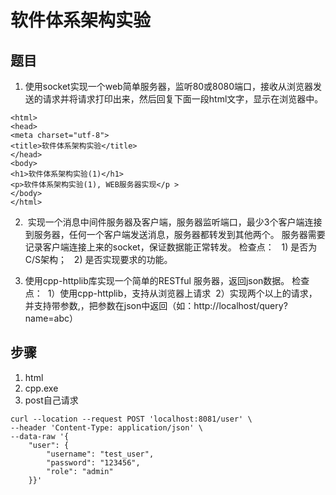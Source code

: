 # 软件体系架构实验

## 题目
1. 使用socket实现一个web简单服务器，监听80或8080端口，接收从浏览器发送的请求并将请求打印出来，然后回复下面一段html文字，显示在浏览器中。
```
<html>
<head>
<meta charset="utf-8">
<title>软件体系架构实验</title>
</head>
<body>
<h1>软件体系架构实验(1)</h1>
<p>软件体系架构实验(1), WEB服务器实现</p >
</body>
</html>
```

2.  实现一个消息中间件服务器及客户端，服务器监听端口，最少3个客户端连接到服务器，任何一个客户端发送消息，服务器都转发到其他两个。
服务器需要记录客户端连接上来的socket，保证数据能正常转发。
检查点：
  1) 是否为C/S架构；
  2) 是否实现要求的功能。

3. 使用cpp-httplib库实现一个简单的RESTful 服务器，返回json数据。
检查点：
 1）使用cpp-httplib，支持从浏览器上请求
 2）实现两个以上的请求，并支持带参数,，把参数在json中返回（如：http://localhost/query?name=abc）

## 步骤
1. html
2. cpp.exe
3. post自己请求
```
curl --location --request POST 'localhost:8081/user' \
--header 'Content-Type: application/json' \
--data-raw '{
    "user": {
        "username": "test_user",
        "password": "123456",
        "role": "admin"
    }}'
```
